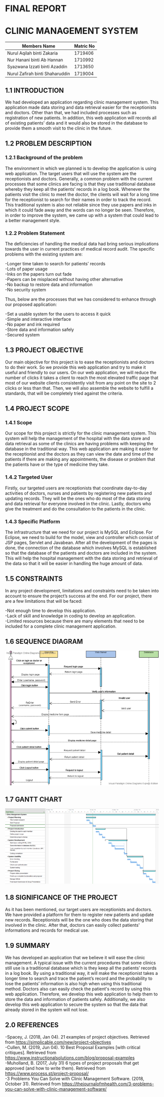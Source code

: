 # FINAL REPORT </br>
# CLINIC MANAGEMENT SYSTEM

Members Name  | Matric No
------------- | -------------
Nurul Aqilah binti Zakaria  | 1719406
Nur Hanani binti Ab Hannan  | 1710992
Syazwana Izzati binti Azaddin  | 1713650
Nurul Zafirah binti Shaharuddin  | 1719004


## 1.1 INTRODUCTION

We had developed an application regarding clinic management system. This application made data storing and data retrieval
easier for the receptionists and doctors. Other than that, we had included processes such as registration of new patients. In addition,
this web application will records all of existing patients' data and it would also be stored in the database to provide them a smooth 
visit to the clinic in the future.


## 1.2 PROBLEM DESCRIPTION
### 1.2.1 Background of the problem

The environment in which we planned is to develop the application is using web application. The target users that will use the system 
are the receptionists and doctors. Generally, a common problem with the current processes that some clinics are facing is that they use 
traditional database whereby they keep all the patients’ records in a log book. Whenever the patients visit the clinic to meet the 
doctor, the clients will wait for a long time for the receptionist to search for their names in order to track the record. This 
traditional system is also not reliable since they use papers and inks in which it could fade away and the words can no longer be seen. 
Therefore, in order to improve the system, we came up with a system that could lead to a better management style.


### 1.2.2 Problem Statement

The deficiencies of handling the medical data had bring serious implications towards the user in current practices of medical record 
audit. The specific problems with the existing system are:

-Longer time taken to search for patients’ records </br>
-Lots of paper usage </br>
-Inks on the papers turn out fade </br>
-Papers can be misplaced without having other alternative </br>
-No backup to restore data and information </br>
-No security system </br>

Thus, below are the processes that we has considered to enhance through our proposed application:

-Set a usable system for the users to access it quick </br>
-Simple and interactive interface </br>
-No paper and ink required </br>
-Store data and information safely </br>
-Secured system </br>


## 1.3 PROJECT OBJECTIVE

Our main objective for this project is to ease the receptionists and doctors to do their work. So we provide this web application 
and try to make it useful and friendly to our users. On our web application, we will reduce the number of clicks it takes a client to 
reach the most elevated traffic page that most of our website clients consistently visit from any point on the site to 2 clicks or less 
than that. Then, we will also assemble the website to fulfill a standards, that will be completely tried against the criteria.


## 1.4 PROJECT SCOPE
### 1.4.1 Scope

Our scope for this project is strictly for the  clinic management system. This system will help the management of the hospital with 
the data store and data retrieval as some of the clinics are having problems with keeping the database in the traditional way. This web 
application are making it easier for the receptionist and the doctors as they can view the date and time of the patients if there are 
making any appointments, the disease or problem that the patients have or the type of medicine they take. 


### 1.4.2 Targeted User

Firstly, our targeted users are receptionists that coordinate day-to-day activities of doctors, nurses and patients by registering new 
patients and updating records. They will be the ones who do most of the data storing and data retrieval for everyone involved in the 
clinic. Lastly, doctors who give the treatment and do the consultation to the patients in the clinic. 


### 1.4.3 Specific Platform

The infrastructure that we need for our project is MySQL and Eclipse. For Eclipse, we need to build for the model, view and controller 
which consist of JSP pages, Servlet and Javabean. After all the development of the pages is done, the connection of the database which 
involves MySQL is established so that the database of the patients and doctors are included in the system. This will help the hospital 
management with the data storing and retrieval of the data so that it will be easier in handling the huge amount of data.


## 1.5 CONSTRAINTS

In any project development, limitations and constraints need to be taken into account to ensure the project’s success at the end. For 
our project, there are a few limitations that will be faced: 

-Not enough time to develop this application. </br>
-Lack of skill and knowledge in coding to develop an application.  </br>
-Limited resources because there are many elements that need to be included for a complete clinic management application. </br>


## 1.6 SEQUENCE DIAGRAM

![Seq Diagram](clinic.png)


## 1.7 GANTT CHART

![Gantt Chart Diagram](ClinicProject.png)


## 1.8 SIGNIFICANCE OF THE PROJECT

As it has been mentioned, our target users are receptionists and doctors. We have provided a platform for them to register new 
patients and update new records. Receptionists will be the one who does the data storing that involved in the clinic. After that, doctors can easily collect patients' informations and records for medical use.


## 1.9 SUMMARY

We has developed an application that we believe it will ease the clinic management. A typical issue with the current procedures that some clinics still use is a traditional database which is they keep all the patients’ records in a log book. By using a traditional way, it will make the receptionist takes a longer time to search and trace the patient’s record and the probability to lose the patients’ information is also high when using this traditional method. Doctors also can easily check the patient's record by using this web application. Therefore, we develop this web application to help them to store the data and information of patients safely. Additionally, we also develop this web application to secure the system so that the data that already stored in the system will not lose.


## 2.0 REFERENCES

-Spacey, J. (2018, Jan 04). 21 examples of project objectives. Retrieved from https://simplicable.com/new/project-objectives </br>
-Cullen, M. (2019, Jun 04). 10 Best Proposal Examples [with critical critiques]. Retrieved from https://www.instructionalsolutions.com/blog/proposal-examples </br>
-Muholland, B. (2017, July 31) 6 types of project proposals that get approved (and how to write them). Retrieved from https://www.process.st/project-proposal/ </br>
-3 Problems You Can Solve with Clinic Management Software. (2018, October 31). Retrieved from https://thejournalofmhealth.com/3-problems-you-can-solve-with-clinic-management-software/ </br>

